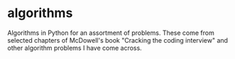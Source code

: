 # algorithms

Algorithms in Python for an assortment of problems.
These come from selected chapters of McDowell's book "Cracking the coding interview" and other algorithm problems I have come across.